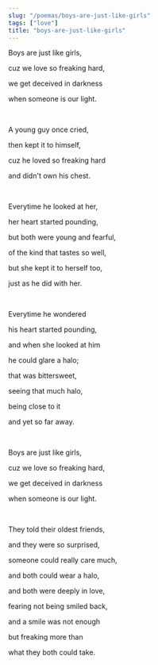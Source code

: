 ```yaml
---
slug: "/poemas/boys-are-just-like-girls"
tags: ["love"]
title: "boys-are-just-like-girls"
---
```

Boys are just like girls,

cuz we love so freaking hard,

we get deceived in darkness

when someone is our light.

&nbsp;

A young guy once cried,

then kept it to himself,

cuz he loved so freaking hard

and didn't own his chest.

&nbsp;

Everytime he looked at her,

her heart started pounding,

but both were young and fearful,

of the kind that tastes so well,

but she kept it to herself too,

just as he did with her.

&nbsp;

Everytime he wondered

his heart started pounding,

and when she looked at him

he could glare a halo;

that was bittersweet,

seeing that much halo,

being close to it

and yet so far away.

&nbsp;

Boys are just like girls,

cuz we love so freaking hard,

we get deceived in darkness

when someone is our light.

&nbsp;

They told their oldest friends,

and they were so surprised,

someone could really care much,

and both could wear a halo,

and both were deeply in love,

fearing not being smiled back,

and a smile was not enough

but freaking more than

what they both could take.